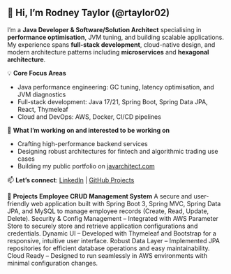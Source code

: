 ## 👋 Hi, I’m Rodney Taylor (@rtaylor02)

I’m a **Java Developer & Software/Solution Architect** specialising in **performance optimisation**, JVM tuning, and building scalable applications. My experience spans **full-stack development**, cloud-native design, and modern architecture patterns including **microservices** and **hexagonal architecture**.

💡 **Core Focus Areas**  
- Java performance engineering: GC tuning, latency optimisation, and JVM diagnostics  
- Full-stack development: Java 17/21, Spring Boot, Spring Data JPA, React, Thymeleaf  
- Cloud and DevOps: AWS, Docker, CI/CD pipelines  

🚀 **What I’m working on and interested to be working on**  
- Crafting high-performance backend services  
- Designing robust architectures for fintech and algorithmic trading use cases  
- Building my public portfolio on [javarchitect.com](https://javarchitect.com)  

📫 **Let’s connect**: [LinkedIn](https://www.linkedin.com/in/rodney-taylor-uk) | [GitHub Projects](https://github.com/rtaylor02)

💼 **Projects**
**Employee CRUD Management System**
A secure and user-friendly web application built with Spring Boot 3, Spring MVC, Spring Data JPA, and MySQL to manage employee records (Create, Read, Update, Delete).
Security & Config Management – Integrated with AWS Parameter Store to securely store and retrieve application configurations and credentials.
Dynamic UI – Developed with Thymeleaf and Bootstrap for a responsive, intuitive user interface.
Robust Data Layer – Implemented JPA repositories for efficient database operations and easy maintainability.
Cloud Ready – Designed to run seamlessly in AWS environments with minimal configuration changes.


